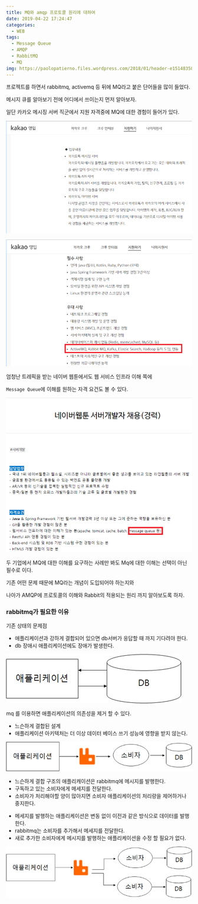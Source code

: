 ```yaml
---
title: MQ와 amqp 프로토콜 원리에 대하여
date: 2019-04-22 17:24:47
categories:
  - WEB
tags: 
  - Message Queue
  - AMQP
  - RabbitMQ
  - MQ
img: https://paolopatierno.files.wordpress.com/2018/01/header-e1514835848967.png?w=665&h=300 
---
```


프로젝트를 하면서 rabbitmq, activemq 등 뒤에 MQ라고 붙은 단어들을 많이 들었다.

메시지 큐를 알아보기 전에 어디에서 쓰이는지 먼저 알아보자.

일단 카카오 메시징 서버 직군에서 지원 자격중에 MQ에 대한 경험이 들어가 있다.

![](/images\amqp\1.png)

![](/images\amqp\2.png)

엄청난 트레픽을 받는 네이버 웹툰에서도 웹 서비스 인프라 이해 쪽에
 
`Message Queue`에 이해를 원하는 자격 요건도 볼 수 있다.

![](/images\amqp\3.png)

두 기업에서 MQ에 대한 이해를 요구하는 사례만 봐도 Mq에 대한 이해는 선택이 아닌 필수로 이다.

기존 어떤 문제 때문에 MQ라는 개념이 도입되어야 하는지와

나아가 AMQP에 프로토콜의 이해와 Rabbit의 적용되는 원리 까지 알아보도록 하자.   

### rabbitmq가 필요한 이유<br>
기존 상태의 문제점 
 * 애플리케이션과 강하게 결합되어 있으면 db서버가 응답할 때 까지 기다려야 한다.
 * db 장애시 애플리케이션에도 장애가 발생한다. 

![](/images\amqp\5.png)

 mq 를 이용하면 애플리케이션의 의존성을 제거 할 수 있다. 
 * 느슨하게 결합된 설계
 * 애플리케이션 아키텍처는 더 이상 데이터 베이스 쓰기 성능에 영향을 받지 않는다.

![](/images\amqp\6.png)
* 느슨하게 결합 구조의 애플리캐이션은 rabbitmq에 메시지를 발행한다.
* 구독하고 있는 소비자에게 메세지를 전달한다. 
* 소비자가 처리해야할 양이 많아지면 소비자 애플리케이션의 처리량을 제어하거나 중지한다. 

 
- 메세지를 발행하는 애플리케이션은 변동 없이 이전과 같은 방식으로 데이터를 발행한다. 
- rabbitmq는 소비자를 추가해서 메세지를 전달한다. 
- 새로 추가한 소비자에게 메시지를 발행하는 애플리케이션을 수정 할 필요가 없다.

![](/images\amqp\7.png)